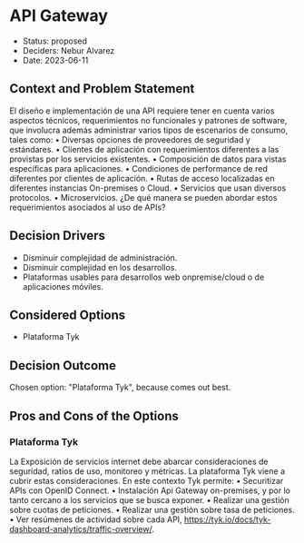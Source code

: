 # API Gateway

* Status: proposed
* Deciders: Nebur Alvarez
* Date: 2023-06-11

## Context and Problem Statement

El diseño e implementación de una API requiere tener en cuenta varios aspectos técnicos, requerimientos no funcionales y patrones de software, que involucra además administrar varios tipos de escenarios de consumo, tales como: 
    • Diversas opciones de proveedores de seguridad y estándares.
    • Clientes de aplicación con requerimientos diferentes a las provistas por los servicios existentes.
    • Composición de datos para vistas específicas para aplicaciones.
    • Condiciones de performance de red diferentes por clientes de aplicación.
    • Rutas de acceso localizadas en diferentes instancias On-premises o Cloud.
    • Servicios que usan diversos protocolos.
    • Microservicios.
¿De qué manera se pueden abordar estos requerimientos asociados al uso de APIs?

## Decision Drivers

* Disminuir complejidad de administración.
* Disminuir complejidad en los desarrollos.
* Plataformas usables para desarrollos web onpremise/cloud o de aplicaciones móviles.

## Considered Options

* Plataforma Tyk

## Decision Outcome

Chosen option: "Plataforma Tyk", because comes out best.

## Pros and Cons of the Options

### Plataforma Tyk

La Exposición de servicios internet debe abarcar consideraciones de seguridad, ratios de uso, monitoreo y métricas. La plataforma Tyk viene a cubrir estas consideraciones.
En este contexto Tyk permite:
    • Securitizar APIs con OpenID Connect.
    • Instalación Api Gateway on-premises, y por lo tanto cercano a los servicios que se busca exponer.
    • Realizar una gestión sobre cuotas de peticiones. 
    • Realizar una gestión sobre tasa de peticiones.
    • Ver resúmenes de actividad sobre cada API, https://tyk.io/docs/tyk-dashboard-analytics/traffic-overview/.
